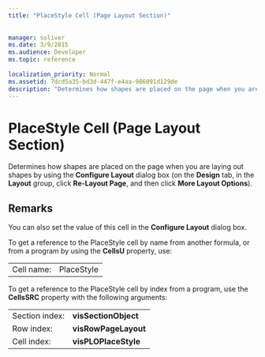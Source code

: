```yaml
---
title: "PlaceStyle Cell (Page Layout Section)"
 
 
manager: soliver
ms.date: 3/9/2015
ms.audience: Developer
ms.topic: reference
 
localization_priority: Normal
ms.assetid: 7dcd5a35-bd3d-447f-e4aa-986091d129de
description: "Determines how shapes are placed on the page when you are laying out shapes by using the Configure Layout dialog box (on the Design tab, in the Layout group, click Re-Layout Page, and then click More Layout Options)."
---
```


# PlaceStyle Cell (Page Layout Section)

Determines how shapes are placed on the page when you are laying out shapes by using the **Configure Layout** dialog box (on the **Design** tab, in the **Layout** group, click **Re-Layout Page**, and then click **More Layout Options**).
  
## Remarks

You can also set the value of this cell in the **Configure Layout** dialog box. 
  
To get a reference to the PlaceStyle cell by name from another formula, or from a program by using the **CellsU** property, use: 
  
|||
|:-----|:-----|
|Cell name:  <br/> |PlaceStyle  <br/> |
   
To get a reference to the PlaceStyle cell by index from a program, use the **CellsSRC** property with the following arguments: 
  
|||
|:-----|:-----|
|Section index:  <br/> |**visSectionObject** <br/> |
|Row index:  <br/> |**visRowPageLayout** <br/> |
|Cell index:  <br/> |**visPLOPlaceStyle** <br/> |
   

